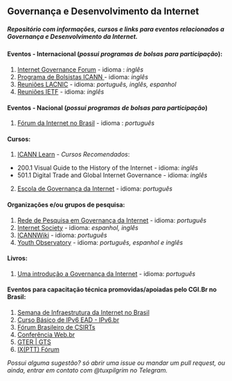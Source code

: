 ## Governança e Desenvolvimento da Internet 
##### Repositório com informações, cursos e links para eventos relacionados a Governança e Desenvolvimento da Internet.

#### Eventos - Internacional (*possui programas de bolsas para participação*):
1. [Internet Governance Forum](https://www.intgovforum.org/)  - idioma : *inglês*  
3. [Programa de Bolsistas ICANN ](https://www.icann.org/fellowshipprogram) - idioma: *inglês*
4. [Reuniões LACNIC](http://www.lacnic.net/991/1/lacnic/programa-de-becas) - idioma: *português, inglês, espanhol*
5. [Reuniões IETF](https://www.ietf.org/about/participate/) - idioma: *inglês*


#### Eventos - Nacional (*possui programas de bolsas para participação*)
1. [Fórum da Internet no Brasil](http://forumdainternet.cgi.br/index.html) - idioma : *português*

#### Cursos:
1. [ICANN Learn](https://learn.icann.org/) - *Cursos Recomendados*: 
 * 200.1 Visual Guide to the History of the Internet - idioma: *inglês*
 * 501.1 Digital Trade and Global Internet Governance - idioma: *inglês*
2. [Escola de Governança da Internet](https://egi.nic.br/) - idioma: *português*

#### Organizações e/ou grupos de pesquisa:
1. [Rede de Pesquisa em Governança da Internet](http://www.redegovernanca.net.br/) -  idioma: *português*
2. [Internet Society](https://www.internetsociety.org/) - idioma: *espanhol, inglês*
3. [ICANNWiki](https://pt.icannwiki.org/) - idioma: *português*
4. [Youth Observatory](http://obdjuv.org/) - idioma: *português, espanhol e inglês* 

#### Livros: 
1. [Uma introdução a Governança da Internet](http://cgi.br/publicacao/uma-introducao-a-governanca-da-internet/) - idioma: *português*


#### Eventos para capacitação técnica promovidas/apoiadas pelo CGI.Br no Brasil:
1. [Semana de Infraestrutura da Internet no Brasil](http://nic.br/semanainfrabr/)
2. [Curso Básico de IPv6 EAD - IPv6.br](http://saladeaula.nic.br/courses/course-v1:NIC.br+IPV6-001+T001/about)
3. [Fórum Brasileiro de CSIRTs](https://www.cert.br/forum2018/)
4. [Conferência Web.br](http://conferenciaweb.w3c.br/)
5. [GTER | GTS](http://gtergts.nic.br/)
6. [IX(PTT) Fórum ](http://forum.ix.br/)

*Possui alguma sugestão? só abrir uma issue ou mandar um pull request, ou ainda, entrar em contato com @tuxpilgrim no Telegram.*




